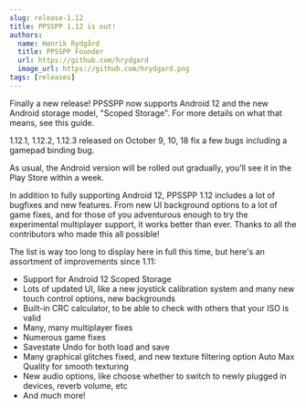 ```yaml
---
slug: release-1.12
title: PPSSPP 1.12 is out!
authors:
  name: Henrik Rydgård
  title: PPSSPP Founder
  url: https://github.com/hrydgard
  image_url: https://github.com/hrydgard.png
tags: [releases]
---
```


Finally a new release! PPSSPP now supports Android 12 and the new Android storage model, "Scoped Storage". For more details on what that means, see this guide.

1.12.1, 1.12.2, 1.12.3 released on October 9, 10, 18 fix a few bugs including a gamepad binding bug.

As usual, the Android version will be rolled out gradually, you'll see it in the Play Store within a week.

In addition to fully supporting Android 12, PPSSPP 1.12 includes a lot of bugfixes and new features. From new UI background options to a lot of game fixes, and for those of you adventurous enough to try the experimental multiplayer support, it works better than ever. Thanks to all the contributors who made this all possible!

The list is way too long to display here in full this time, but here's an assortment of improvements since 1.11:

* Support for Android 12 Scoped Storage
* Lots of updated UI, like a new joystick calibration system and many new touch control options, new backgrounds
* Built-in CRC calculator, to be able to check with others that your ISO is valid
* Many, many multiplayer fixes
* Numerous game fixes
* Savestate Undo for both load and save
* Many graphical glitches fixed, and new texture filtering option Auto Max Quality for smooth texturing
* New audio options, like choose whether to switch to newly plugged in devices, reverb volume, etc
* And much more!
